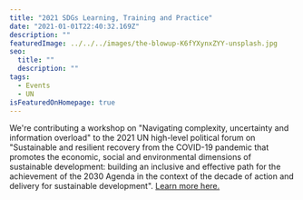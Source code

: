 ```yaml
---
title: "2021 SDGs Learning, Training and Practice"
date: "2021-01-01T22:40:32.169Z"
description: ""
featuredImage: ../../../images/the-blowup-K6fYXynxZYY-unsplash.jpg
seo:
  title: ""
  description: ""
tags:
  - Events
  - UN
isFeaturedOnHomepage: true
---
```


We're contributing a workshop on "Navigating complexity, uncertainty and information overload" to the 2021 UN high-level political forum on "Sustainable and resilient recovery from the COVID-19 pandemic that promotes the economic, social and environmental dimensions of sustainable development: building an inclusive and effective path for the achievement of the 2030 Agenda in the context of the decade of action and delivery for sustainable development". [Learn more here.](https://sdgs.un.org/events/2021-sdgs-learning-training-and-practice)
